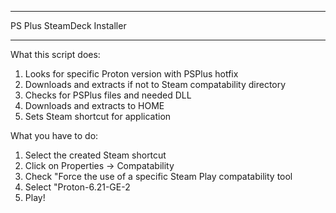 ******
PS Plus SteamDeck Installer
******

What this script does:
1. Looks for specific Proton version with PSPlus hotfix
2. Downloads and extracts if not to Steam compatability directory
3. Checks for PSPlus files and needed DLL
4. Downloads and extracts to HOME
5. Sets Steam shortcut for application

What you have to do:
 1. Select the created Steam shortcut
 2. Click on Properties -> Compatability
 3. Check "Force the use of a specific Steam Play compatability tool
 4. Select "Proton-6.21-GE-2
 5. Play!
